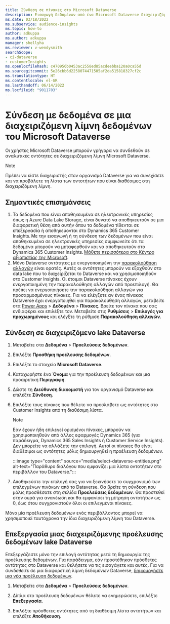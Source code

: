 ```yaml
---
title: Σύνδεση σε πίνακες στο Microsoft Dataverse
description: Εισαγωγή δεδομένων από ένα Microsoft Dataverse διαχειριζόμενο data lake.
ms.date: 03/18/2022
ms.subservice: audience-insights
ms.topic: how-to
author: adkuppa
ms.author: adkuppa
manager: shellyha
ms.reviewer: v-wendysmith
searchScope:
- ci-dataverse
- customerInsights
ms.openlocfilehash: c470956b0453ac2558ed85acdeebba120a0ca55d
ms.sourcegitcommit: 5e26cbb6d2258074471505af2da515818327cf2c
ms.translationtype: HT
ms.contentlocale: el-GR
ms.lasthandoff: 06/14/2022
ms.locfileid: "9011703"
---
```

# <a name="connect-to-data-in-a-microsoft-dataverse-managed-data-lake"></a>Σύνδεση με δεδομένα σε μια διαχειριζόμενη λίμνη δεδομένων του Microsoft Dataverse

Οι χρήστες Microsoft Dataverse μπορούν γρήγορα να συνδεθούν σε αναλυτικές οντότητες σε διαχειριζόμενη λίμνη Microsoft Dataverse.

> [!NOTE]
> Πρέπει να είστε διαχειριστής στον οργανισμό Dataverse για να συνεχίσετε και να προβάλετε τη λίστα των οντοτήτων που είναι διαθέσιμες στη διαχειριζόμενη λίμνη.

## <a name="important-considerations"></a>Σημαντικές επισημάνσεις

1. Τα δεδομένα που είναι αποθηκευμένα σε ηλεκτρονικές υπηρεσίες όπως η Azure Data Lake Storage, είναι δυνατό να αποθηκευτούν σε μια διαφορετική θέση από αυτήν όπου τα δεδομένα τίθενται σε επεξεργασία ή αποθηκεύονται στο Dynamics 365 Customer Insights. Με την εισαγωγή ή τη σύνδεση των δεδομένων που είναι αποθηκευμένα σε ηλεκτρονικές υπηρεσίες συμφωνείτε ότι τα δεδομένα μπορούν να μεταφερθούν και να αποθηκευτούν στο Dynamics 365 Customer Insights. [Μάθετε περισσότερα στο Κέντρο αξιοπιστίας της Microsoft](https://www.microsoft.com/trust-center).
2. Μόνο Dataverse οντότητες με ενεργοποιημένη την [παρακολούθηση αλλαγών](/power-platform/admin/enable-change-tracking-control-data-synchronization) είναι ορατές. Αυτές οι οντότητες μπορούν να εξαχθούν στο data lake που το διαχείρίζεται το Dataverse και να χρησιμοποιηθούν στο Customer Insights. Οι έτοιμοι Dataverse πίνακες έχουν ενεργοποιημένη την παρακολούθηση αλλαγών από προεπιλογή. Θα πρέπει να ενεργοποιήσετε την παρακολούθηση αλλαγών για προσαρμοσμένους πίνακες. Για να ελέγξετε αν ένας πίνακας Dataverse έχει ενεργοποιηθεί για παρακολούθηση αλλαγών, μεταβείτε στα [Power Apps](https://make.powerapps.com) > **Δεδομένα** > **Πίνακες**. Βρείτε τον πίνακα που σας ενδιαφέρει και επιλέξτε τον. Μεταβείτε στις **Ρυθμίσεις** > **Επιλογές για προχωρημένους** και ελέγξτε τη ρύθμιση **Παρακολούθηση αλλαγών**.

## <a name="connect-to-a-dataverse-managed-lake"></a>Σύνδεση σε διαχειριζόμενο lake Dataverse

1. Μεταβείτε στα **Δεδομένα** > **Προελεύσεις δεδομένων**.

1. Επιλέξτε **Προσθήκη προέλευσης δεδομένων**.

1. Επιλέξτε το στοιχείο **Microsoft Dataverse**.

1. Καταχωρήστε ένα **Όνομα** για την προέλευση δεδομένων και μια προαιρετική **Περιγραφή**.

1. Δώστε τη **Διεύθυνση διακομιστή** για τον οργανισμό Dataverse και επιλέξτε **Σύνδεση**.

1. Επιλέξτε τους πίνακες που θέλετε να προσλάβετε ως οντότητες στο Customer Insights από τη διαθέσιμη λίστα.

   > [!NOTE]
   > Εάν έχουν ήδη επιλεγεί ορισμένοι πίνακες, μπορούν να χρησιμοποιηθούν από άλλες εφαρμογές Dynamics 365 (για παράδειγμα, Dynamics 365 Sales Insights ή Customer Service Insights). Δεν μπορείτε να αλλάξετε την επιλογή. Αυτοί οι πίνακες θα είναι διαθέσιμοι ως οντότητες μόλις δημιουργηθεί η προέλευση δεδομένων.

    :::image type="content" source="media/select-dataverse-entities.png" alt-text="Παράθυρο διαλόγου που εμφανίζει μια λίστα οντοτήτων στο περιβάλλον του Dataverse.":::

1. Αποθηκεύστε την επιλογή σας για να ξεκινήσετε το συγχρονισμό των επιλεγμένων πινάκων από το Dataverse. Θα βρείτε τη σύνδεση που μόλις προσθέσατε στη σελίδα **Προελεύσεις δεδομένων**. Θα προστεθεί στην ουρά για ανανέωση και θα εμφανίσει τη μέτρηση οντοτήτων ως 0, έως ότου συγχρονιστούν όλοι οι επιλεγμένοι πίνακες.

Μόνο μία προέλευση δεδομένων ενός περιβάλλοντος μπορεί να χρησιμοποιεί ταυτόχρονα την ίδια διαχειριζόμενη λίμνη του Dataverse.

## <a name="edit-a-dataverse-managed-lake-data-source"></a>Επεξεργασία μιας διαχειριζόμενης προέλευσης δεδομένων lake Dataverse

Επεξεργάζεστε μόνο την επιλογή οντότητας μετά τη δημιουργία της προέλευσης δεδομένων. Για παράδειγμα, εάν προστέθηκαν πρόσθετες οντότητες στο Dataverse και θελήσετε να τις εισαγάγετε και αυτές.
Για να συνδεθείτε σε μια διαφορετική λίμνη δεδομένων Dataverse, [δημιουργήστε μια νέα προέλευση δεδομένων](#connect-to-a-dataverse-managed-lake).

1. Μεταβείτε στα **Δεδομένα** > **Προελεύσεις δεδομένων**.

1. Δίπλα στο προέλευση δεδομένων θέλετε να ενημερώσετε, επιλέξτε **Επεξεργασία**.

1. Επιλέξτε πρόσθετες οντότητες από τη διαθέσιμη λίστα οντοτήτων και επιλέξτε **Αποθήκευση**.

